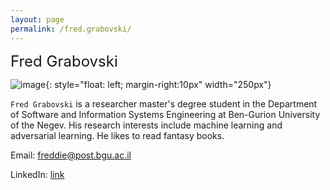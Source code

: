 ```yaml
---
layout: page
permalink: /fred.grabovski/
---
```


 <font size="5">Fred Grabovski</font>

![image]({{site.baseurl}}/assets/members/fred.grabovski.jpg){: style="float: left; margin-right:10px" width="250px"} 

`Fred Grabovski` is a researcher master's degree student in the Department of Software and Information Systems Engineering at Ben-Gurion University of the Negev. His research interests include machine learning and adversarial learning. He likes to read fantasy books.

Email: [freddie@post.bgu.ac.il](mailto:freddie@post.bgu.ac.il)

LinkedIn: [link](https://www.linkedin.com/feed/?trk=404_page/)

